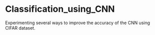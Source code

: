 # Classification_using_CNN
Experimenting several ways to improve the accuracy of the CNN using CIFAR dataset. 
